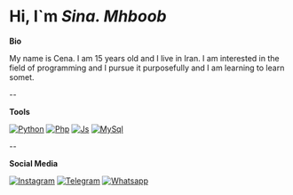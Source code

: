 # Hi, I`m _Sina. Mhboob_

**Bio**

My name is Cena.
I am 15 years old and I live in Iran.
I am interested in the field of programming and I pursue it purposefully and I am learning to learn somet.

--

**Tools**

[![Python](https://s6.uupload.ir/files/screenshot_2022-03-02_at_20-22-11_main_6ywk.png)](https://www.python.org/)
[![Php](https://s6.uupload.ir/files/screenshot_2022-03-02_at_20-22-14_main_b6ft.png)](https://www.php.net/)
[![Js](https://s6.uupload.ir/files/screenshot_2022-03-02_at_19-31-20_tahadostifam_-_overview_prkx.png)](https://www.javascript.com/)
[![MySql](https://s6.uupload.ir/files/screenshot_2022-03-02_at_19-31-37_tahadostifam_-_overview_yq6w.png)](https://www.mysql.com/)

--

**Social Media**

[![Instagram](https://s6.uupload.ir/files/screenshot_2022-03-02_at_20-28-35_main_x5ib.png)](https://www.instagram.com/code._.writer/)
[![Telegram](https://s6.uupload.ir/files/screenshot_2022-03-02_at_20-28-38_main_pmw5.png)](https://t.me/Sinam217/)
[![Whatsapp](https://s6.uupload.ir/files/screenshot_2022-03-02_at_20-28-40_main_tkqi.png)](https://wa.me/+989940665667/)
